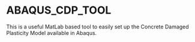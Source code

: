 # ABAQUS_CDP_TOOL
This is a useful MatLab based tool to easily set up the Concrete Damaged Plasticity Model available in Abaqus. 
